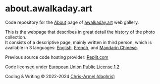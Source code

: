# about.awalkaday.art
Code repository for the [About](https://about.awalkaday.art) page of [awalkaday.art](https://awalkaday.art) web gallery. 

This is the webpage that describes in great detail the history of the photo collection.   
It consists of a descriptive page, mainly written in third person, which is available in 3 languages: [English](https://about.awalkaday.art/), [French](https://about.awalkaday.art/fr.html), and [Mandarin Chinese](https://about.awalkaday.art/zh.html). 

Previous source code hosting provider: [Replit.com](https://replit.com/@daqhris/about-awalkaday-art#index.html)  

Code licensed under [European Union Public License 1.2](/LICENSE)


Coding & Writing © 2022-2024 [Chris-Armel (daqhris)](https://github.com/daqhris)  

